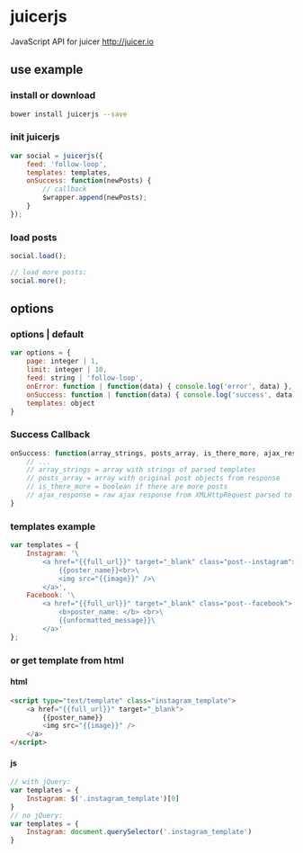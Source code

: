 # juicerjs
JavaScript API for juicer http://juicer.io

## use example
### install or download
```bash
bower install juicerjs --save
```

### init juicerjs
```javascript
var social = juicerjs({
	feed: 'follow-loop',
	templates: templates,
	onSuccess: function(newPosts) {
		// callback
		$wrapper.append(newPosts);
	}
});
```
### load posts
```javascript
social.load();

// load more posts:
social.more();
```

## options
### options | default
```javascript
var options = {
	page: integer | 1,
	limit: integer | 10,
	feed: string | 'follow-loop',
	onError: function | function(data) { console.log('error', data) },
	onSuccess: function | function(data) { console.log('success', data) },
	templates: object
}
```

### Success Callback
```javascript
onSuccess: function(array_strings, posts_array, is_there_more, ajax_response) {
	// ...
	// array_strings = array with strings of parsed templates
	// posts_array = array with original post objects from response
	// is_there_more = boolean if there are more posts
	// ajax_response = raw ajax response from XMLHttpRequest parsed to object
}
```

### templates example
```javascript
var templates = {
	Instagram: '\
		<a href="{{full_url}}" target="_blank" class="post--instagram"> \
			{{poster_name}}<br>\
			<img src="{{image}}" />\
		</a>',
	Facebook: '\
		<a href="{{full_url}}" target="_blank" class="post--facebook"> \
			<b>poster_name: </b> <br>\
			{{unformatted_message}}\
		</a>'
};
```
### or get template from html
#### html
```html
<script type="text/template" class="instagram_template">
	<a href="{{full_url}}" target="_blank">
		{{poster_name}}
		<img src="{{image}}" />
	</a>
</script>
```
#### js
```javascript
// with jQuery:
var templates = {
	Instagram: $('.instagram_template')[0]
}
// no jQuery:
var templates = {
	Instagram: document.querySelector('.instagram_template')
}
```
